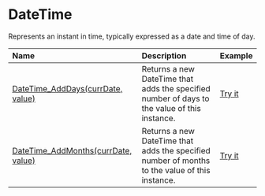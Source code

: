 # DateTime

Represents an instant in time, typically expressed as a date and time of day.

| Name | Description | Example |
| :--- | :---------- | :------ |
| [DateTime_AddDays(currDate, value)](/datetime-add-days) | Returns a new DateTime that adds the specified number of days to the value of this instance. | [Try it]()|
| [DateTime_AddMonths(currDate, value)](/datetime-add-months) | Returns a new DateTime that adds the specified number of months to the value of this instance. | [Try it]()|

